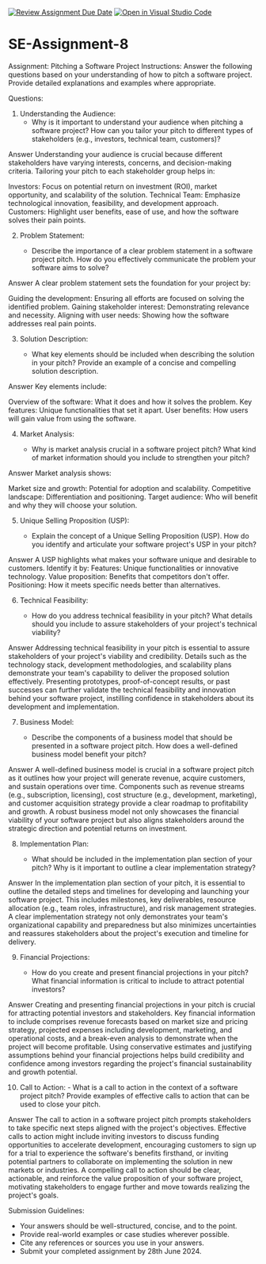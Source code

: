 [![Review Assignment Due Date](https://classroom.github.com/assets/deadline-readme-button-22041afd0340ce965d47ae6ef1cefeee28c7c493a6346c4f15d667ab976d596c.svg)](https://classroom.github.com/a/4bgukiqw)
[![Open in Visual Studio Code](https://classroom.github.com/assets/open-in-vscode-2e0aaae1b6195c2367325f4f02e2d04e9abb55f0b24a779b69b11b9e10269abc.svg)](https://classroom.github.com/online_ide?assignment_repo_id=15309982&assignment_repo_type=AssignmentRepo)

# SE-Assignment-8

Assignment: Pitching a Software Project
Instructions:
Answer the following questions based on your understanding of how to pitch a software project. Provide detailed explanations and examples where appropriate.

Questions:

1. Understanding the Audience:
   - Why is it important to understand your audience when pitching a software project? How can you tailor your pitch to different types of stakeholders (e.g., investors, technical team, customers)?

Answer
Understanding your audience is crucial because different stakeholders have varying interests, concerns, and decision-making criteria. Tailoring your pitch to each stakeholder group helps in:

Investors: Focus on potential return on investment (ROI), market opportunity, and scalability of the solution.
Technical Team: Emphasize technological innovation, feasibility, and development approach.
Customers: Highlight user benefits, ease of use, and how the software solves their pain points.

2. Problem Statement:

   - Describe the importance of a clear problem statement in a software project pitch. How do you effectively communicate the problem your software aims to solve?

Answer
A clear problem statement sets the foundation for your project by:

Guiding the development: Ensuring all efforts are focused on solving the identified problem.
Gaining stakeholder interest: Demonstrating relevance and necessity.
Aligning with user needs: Showing how the software addresses real pain points.

3. Solution Description:

   - What key elements should be included when describing the solution in your pitch? Provide an example of a concise and compelling solution description.

Answer
Key elements include:

Overview of the software: What it does and how it solves the problem.
Key features: Unique functionalities that set it apart.
User benefits: How users will gain value from using the software.

4. Market Analysis:

   - Why is market analysis crucial in a software project pitch? What kind of market information should you include to strengthen your pitch?

Answer
Market analysis shows:

Market size and growth: Potential for adoption and scalability.
Competitive landscape: Differentiation and positioning.
Target audience: Who will benefit and why they will choose your solution.

5. Unique Selling Proposition (USP):

   - Explain the concept of a Unique Selling Proposition (USP). How do you identify and articulate your software project's USP in your pitch?

Answer
A USP highlights what makes your software unique and desirable to customers. Identify it by:
Features: Unique functionalities or innovative technology.
Value proposition: Benefits that competitors don't offer.
Positioning: How it meets specific needs better than alternatives.

6. Technical Feasibility:

   - How do you address technical feasibility in your pitch? What details should you include to assure stakeholders of your project's technical viability?

Answer
Addressing technical feasibility in your pitch is essential to assure stakeholders of your project's viability and credibility. Details such as the technology stack, development methodologies, and scalability plans demonstrate your team's capability to deliver the proposed solution effectively. Presenting prototypes, proof-of-concept results, or past successes can further validate the technical feasibility and innovation behind your software project, instilling confidence in stakeholders about its development and implementation.

7. Business Model:

   - Describe the components of a business model that should be presented in a software project pitch. How does a well-defined business model benefit your pitch?

Answer
A well-defined business model is crucial in a software project pitch as it outlines how your project will generate revenue, acquire customers, and sustain operations over time. Components such as revenue streams (e.g., subscription, licensing), cost structure (e.g., development, marketing), and customer acquisition strategy provide a clear roadmap to profitability and growth. A robust business model not only showcases the financial viability of your software project but also aligns stakeholders around the strategic direction and potential returns on investment.

8. Implementation Plan:

   - What should be included in the implementation plan section of your pitch? Why is it important to outline a clear implementation strategy?

Answer
In the implementation plan section of your pitch, it is essential to outline the detailed steps and timelines for developing and launching your software project. This includes milestones, key deliverables, resource allocation (e.g., team roles, infrastructure), and risk management strategies. A clear implementation strategy not only demonstrates your team's organizational capability and preparedness but also minimizes uncertainties and reassures stakeholders about the project's execution and timeline for delivery.

9. Financial Projections:

   - How do you create and present financial projections in your pitch? What financial information is critical to include to attract potential investors?

Answer
Creating and presenting financial projections in your pitch is crucial for attracting potential investors and stakeholders. Key financial information to include comprises revenue forecasts based on market size and pricing strategy, projected expenses including development, marketing, and operational costs, and a break-even analysis to demonstrate when the project will become profitable. Using conservative estimates and justifying assumptions behind your financial projections helps build credibility and confidence among investors regarding the project's financial sustainability and growth potential.

10. Call to Action: - What is a call to action in the context of a software project pitch? Provide examples of effective calls to action that can be used to close your pitch.

Answer
The call to action in a software project pitch prompts stakeholders to take specific next steps aligned with the project's objectives. Effective calls to action might include inviting investors to discuss funding opportunities to accelerate development, encouraging customers to sign up for a trial to experience the software's benefits firsthand, or inviting potential partners to collaborate on implementing the solution in new markets or industries. A compelling call to action should be clear, actionable, and reinforce the value proposition of your software project, motivating stakeholders to engage further and move towards realizing the project's goals.

Submission Guidelines:

- Your answers should be well-structured, concise, and to the point.
- Provide real-world examples or case studies wherever possible.
- Cite any references or sources you use in your answers.
- Submit your completed assignment by 28th June 2024.
